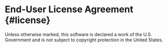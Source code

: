 End-User License Agreement   {#license}
==========================

Unless otherwise marked, this software is declared a work of the U.S.
Government and is not subject to copyright protection in the United States.
